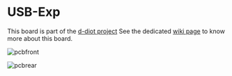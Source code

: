 # USB-Exp

This board is part of the [d-diot project](https://www.d-diot.com)
See the dedicated [wiki page](https://wiki.d-diot.com/hardware/pcb/mysensors/usb-exp) to know more about this board.

![pcbfront](https://wiki.d-diot.com/_media/hardware/pcb/mysensors/usb-exp/layout/1-usb-exp-front.jpg)

![pcbrear](https://wiki.d-diot.com/_media/hardware/pcb/mysensors/usb-exp/layout/2-usb-exp-rear.jpg)
